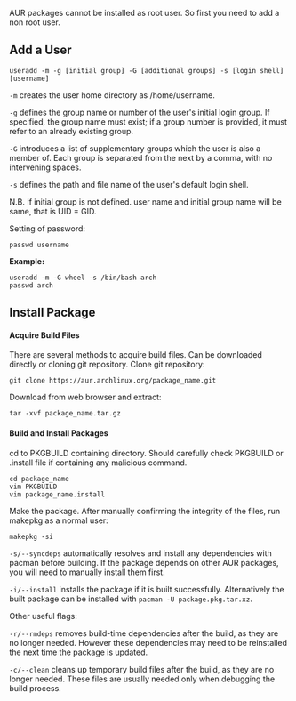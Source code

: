 AUR packages cannot be installed as root user. So first you need to add a non root user.
## Add a User ##
```
useradd -m -g [initial group] -G [additional groups] -s [login shell] [username]
```
`-m` creates the user home directory as /home/username.

`-g` defines the group name or number of the user's initial login group. If specified, the group name must exist; if a group number is provided, it must refer to an already existing group.

`-G` introduces a list of supplementary groups which the user is also a member of. Each group is separated from the next by a comma, with no intervening spaces. 

`-s` defines the path and file name of the user's default login shell. 

N.B. If initial group is not defined. user name and initial group name will be same, that is UID = GID.

Setting of password:
```
passwd username
```
**Example:**
```
useradd -m -G wheel -s /bin/bash arch
passwd arch
```

## Install Package ##
#### Acquire Build Files ####
There are several methods to acquire build files. Can be downloaded directly or cloning git repository. 
Clone git repository:
```
git clone https://aur.archlinux.org/package_name.git
```
Download from web browser and extract:
```
tar -xvf package_name.tar.gz
```
#### Build and Install Packages ####
cd to PKGBUILD containing directory. Should carefully check PKGBUILD or .install file if containing any malicious command.
```
cd package_name
vim PKGBUILD
vim package_name.install
```
Make the package. After manually confirming the integrity of the files, run makepkg as a normal user: 
```
makepkg -si
```
`-s/--syncdeps` automatically resolves and install any dependencies with pacman before building. If the package depends on other AUR packages, you will need to manually install them first.

`-i/--install` installs the package if it is built successfully. Alternatively the built package can be installed with `pacman -U package.pkg.tar.xz`.


Other useful flags:

`-r/--rmdeps` removes build-time dependencies after the build, as they are no longer needed. However these dependencies may need to be reinstalled the next time the package is updated.

`-c/--clean` cleans up temporary build files after the build, as they are no longer needed. These files are usually needed only when debugging the build process.
